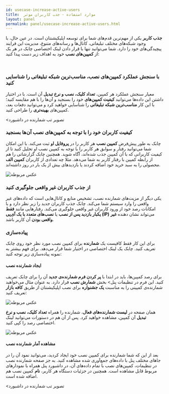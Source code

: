 ```yaml
---
id: usecase-increase-active-users
title:  موارد استفاده - جذب کاربران موثر
layout: panel
permalink: panel/usecase-increase-active-users.html
---
```


**جذب کاربر** یکی از مهم‌ترین قدم‌های شما برای توسعه اپلیکیشنتان است. در عین حال، با وجود شبکه‌های مختلف تبلیغاتی، کانال‌ها و رسانه‌های متنوع، مدیریت این فرایند پیچیدگی‌های خود را دارد. شما می‌توانید تنها با قرار دادن لینک اختصاصی چابک در هر یک از **کمپین‌های نصب** خود به اهداف زیر دست‌ پیدا کنید:

<Br>

### با سنجش عملکرد کمپین‌های نصب، مناسب‌ترین شبکه تبلیغاتی را شناسایی کنید

معیار سنجش عملکرد هر کمپین، **تعداد کلیک، نصب و نرخ تبدیل** آن است. با در اختیار داشتن این داده‌ها می‌توانید **کیفیت کمپین‌های** خود را بسنجید و آن‌ها را با هم مقایسه کنید؛ با این کار **مناسب‌ترین شبکه تبلیغاتی** را شناسایی خواهید کرد و می‌توانید دفعات بعد، کمپین‌های **بهینه‌تری** را طراحی کنید.

<تصویر تب شمارنده در داشبورد


### کیفیت کاربران خود را با توجه به کمپین‌های نصب آن‌ها بسنجید

چابک به طور پیش‌فرض **کمپین نصب** هر کاربر را در **پروفایل او** ثبت می‌کند. با این امکان شما می‌توانید رفتار و سوابق هر کاربر را با توجه به کمپین نصب او تحلیل کنید تا از کیفیت کاربرانی که با آن کمپین جذب شده‌اند، آگاه شوید. همچنین چابک گزارشاتی را هم از رابطه کمپین با رفتار کاربر به شما می‌دهد. مثلا چه تعدادی از کاربران **کمپین الف** محصولی را به سبد خرید خود اضافه کردند یا بازدید‌های بیش از یک بار در روز داشته‌اند.

 ![عکس مربوطه](http://uupload.ir/files/iut5_trackxyz.png)

### از جذب کاربران غیر واقعی جلوگیری کنید

یکی دیگر از مزیت‌های شمارنده نصب، تشخیص منابع و کانال‌هایی است که داده‌های غیر واقعی را وارد سیستم شما می‌کند. چابک جذب کاربران جدید را زیر نظر دارد و با امکانات رصد خود از ورود کاربران غیر واقعی جلوگیری می‌کند. رفتارهایی مانند **فقط یکبار بازدید پس از نصب** یا **نصب‌های متعدد با یک آی‌پی (IP)** می‌تواند نشان دهنده **غیر واقعی بودن** آن کاربر باشد. 

### پیاده‌سازی 

برای این کار فقط کافیست یک **شمارنده** برای کمپین نصب مورد نظر خود روی چابک تعریف کنید. چابک یک لینک اختصاصی در اختیار شما قرار می‌دهد. برای فهم بیشتر به نمونه پیاده‌سازی زیر توجه کنید:


#### ایجاد شمارنده نصب

برای رصد کمپین‌ها، باید در ابتدا با **پر کردن فرم شمارنده‌ی جدید** آن را برای چابک تعریف کنید. این فرم در تنظیمات پنل> بخش **شمارش نصب** قرار دارد. به عنوان مثال می‌خواهید شمارنده‌ی کمپینی را به مناسبت **یک جشنواره** برای نصب اپلیکیشنتان از طریق **کافه بازار** تعریف کنید:

 ![عکس مربوطه](http://uupload.ir/files/l1so_tracker.png)

همان صفحه در **لیست شمارنده‌های فعال**، شمارنده را همراه **تعداد کلیک، نصب و نرخ تبدیل** آن کمپین، مشاهده خواهید کرد. پس از آن هم در دستورات می‌توانید لینک اختصاصی رصد را کپی کنید.

 ![عکس مربوطه](http://uupload.ir/files/xfwv_trackx.png)


#### مشاهده آمار شمارنده نصب

بعد از این که شما شمارنده برای کمیپن نصب خود ایجاد کردید، می‌توانید نمود آن را در جاهای مختلف پنل با داده‌های جمع‌آوری شده مشاهده کنید. به جز صفحه شمارنده نصب در تنظیمات، کمپین‌های نصب با تمام داده‌های آن، در داشبورد پنل همراه با نمودارهای مربوط قابل مشاهده است. همچنین در جزئیات دستگاه هر کاربر، **نام** کمپین نصب هم اضافه شده است.

<تصویر تب شمارنده در داشبورد
